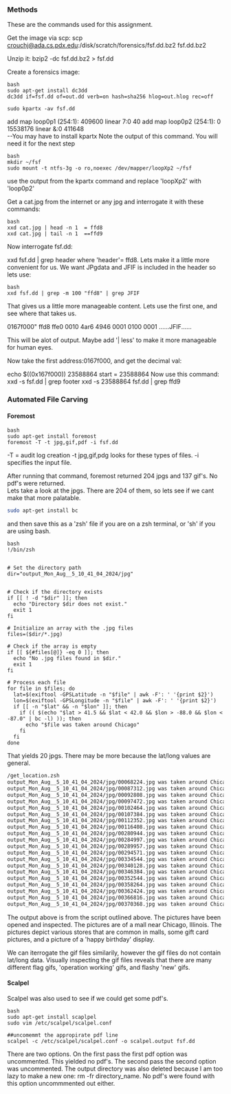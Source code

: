 ### Methods

These are the commands used for this assignment.

Get the image via scp: scp crouchj@ada.cs.pdx.edu:/disk/scratch/forensics/fsf.dd.bz2 fsf.dd.bz2

Unzip it: bzip2 -dc fsf.dd.bz2 > fsf.dd

Create a forensics image:
```
bash
sudo apt-get install dc3dd
dc3dd if=fsf.dd of=out.dd verb=on hash=sha256 hlog=out.hlog rec=off

sudo kpartx -av fsf.dd
```
add map loop0p1 (254:1): 409600 linear 7:0 40
add map loop0p2 (254:1): 0 15538176 linear &:0 411648  
--You may have to install kpartx 
Note the output of this command.  You will need it for the next step
```
bash
mkdir ~/fsf
sudo mount -t ntfs-3g -o ro,noexec /dev/mapper/loopXp2 ~/fsf
```

use the output from the kpartx command and replace 'loopXp2' with 'loop0p2'

Get a cat.jpg from the internet or any jpg and interrogate it with these commands:
```
bash
xxd cat.jpg | head -n 1  = ffd8
xxd cat.jpg | tail -n 1  ==ffd9
```
Now interrogate fsf.dd:

xxd fsf.dd | grep header 
where 'header'= ffd8. Lets make it a little more convenient for us.  We want JPgdata and JFIF is included in the header so lets use:
```
bash
xxd fsf.dd | grep -m 100 "ffd8" | grep JFIF
```
That gives us a little more manageable content. Lets use the first one, and see where that takes us.

0167f000" ffd8 ffe0 0010 4ar6 4946 0001 0100 0001 ......JFIF......

This will be alot of output.  Maybe add '| less' to make it more manageable for human eyes. 

Now take the first address:0167f000, and get the decimal val:  

echo $((0x167f000))  23588864
start = 23588864
Now use this command:
xxd -s <start in decimal> fsf.dd | grep footer
xxd -s 23588864 fsf.dd | grep ffd9

### Automated File Carving 

#### Foremost

```
bash
sudo apt-get install foremost
foremost -T -t jpg,gif,pdf -i fsf.dd
```
-T = audit log creation
-t jpg,gif,pdg looks for these types of files.
-i specifies the input file.

After running that command, foremost returned 204 jpgs and 137 gif's.  No pdf's were returned.  
Lets take a look at the jpgs.  There are 204 of them, so lets see if we cant make that more palatable.  

```bash
sudo apt-get install bc

```
and then save this as a 'zsh' file if you are on a zsh terminal, or 'sh' if you are using bash.
```
bash
!/bin/zsh 


# Set the directory path
dir="output_Mon_Aug__5_10_41_04_2024/jpg"


# Check if the directory exists
if [[ ! -d "$dir" ]]; then
  echo "Directory $dir does not exist."
  exit 1
fi

# Initialize an array with the .jpg files
files=($dir/*.jpg)

# Check if the array is empty
if [[ ${#files[@]} -eq 0 ]]; then
  echo "No .jpg files found in $dir."
  exit 1
fi

# Process each file
for file in $files; do
  lat=$(exiftool -GPSLatitude -n "$file" | awk -F': ' '{print $2}')
  lon=$(exiftool -GPSLongitude -n "$file" | awk -F': ' '{print $2}')
  if [[ -n "$lat" && -n "$lon" ]]; then
    if (( $(echo "$lat > 41.5 && $lat < 42.0 && $lon > -88.0 && $lon < -87.0" | bc -l) )); then
      echo "$file was taken around Chicago"
    fi
  fi
done
```

That yields 20 jpgs. There may be more because the lat/long values are general.  

```bash
/get_location.zsh
output_Mon_Aug__5_10_41_04_2024/jpg/00068224.jpg was taken around Chicago  (apple)
output_Mon_Aug__5_10_41_04_2024/jpg/00087312.jpg was taken around Chicago   (macys)
output_Mon_Aug__5_10_41_04_2024/jpg/00092808.jpg was taken around Chicago  (starbucks)
output_Mon_Aug__5_10_41_04_2024/jpg/00097472.jpg was taken around Chicago  (mall locagtion 1)
output_Mon_Aug__5_10_41_04_2024/jpg/00102464.jpg was taken around Chicago  (mall locagtion 1)
output_Mon_Aug__5_10_41_04_2024/jpg/00107384.jpg was taken around Chicago  (NOrdstroms)
output_Mon_Aug__5_10_41_04_2024/jpg/00112352.jpg was taken around Chicago  (the Gap)
output_Mon_Aug__5_10_41_04_2024/jpg/00116408.jpg was taken around Chicago  (gift cards at starbucks)
output_Mon_Aug__5_10_41_04_2024/jpg/00280944.jpg was taken around Chicago   (the gap)
output_Mon_Aug__5_10_41_04_2024/jpg/00284997.jpg was taken around Chicago (nordastroms)
output_Mon_Aug__5_10_41_04_2024/jpg/00289957.jpg was taken around Chicago (apple)
output_Mon_Aug__5_10_41_04_2024/jpg/00294571.jpg was taken around Chicago (starbucks)
output_Mon_Aug__5_10_41_04_2024/jpg/00334544.jpg was taken around Chicago (Neiman Marcus)
output_Mon_Aug__5_10_41_04_2024/jpg/00340128.jpg was taken around Chicago (barnes & Noble)
output_Mon_Aug__5_10_41_04_2024/jpg/00346384.jpg was taken around Chicago (abercrombie)
output_Mon_Aug__5_10_41_04_2024/jpg/00352544.jpg was taken around Chicago (outside mall location)
output_Mon_Aug__5_10_41_04_2024/jpg/00358264.jpg was taken around Chicago (giftcards)
output_Mon_Aug__5_10_41_04_2024/jpg/00362424.jpg was taken around Chicago  (gift cards)
output_Mon_Aug__5_10_41_04_2024/jpg/00366816.jpg was taken around Chicago  (apple gift cards)
output_Mon_Aug__5_10_41_04_2024/jpg/00370368.jpg was taken around Chicago  (happy birthday cards)
```


The output above is from the script outlined above. The pictures have been opened and inspected.  The pictures are of a mall near Chicago, Illinois.  The pictures depict various stores that are common in malls, some gift card pictures, and a picture of a 'happy birthday' display.



We can iterrogate the gif files similarily, however the gif files do not contain lat/long data.  Visually inspecting the gif files reveals that there are many different flag gifs, 'operation working' gifs, and flashy 'new' gifs.  

#### Scalpel
Scalpel was also used to see if we could get some pdf's.

```
bash 
sudo apt-get install scaplpel
sudo vim /etc/scalpel/scalpel.conf

##uncomemmt the appropirate pdf line
scalpel -c /etc/scalpel/scalpel.conf -o scalpel.output fsf.dd

```
There are two options. On the first pass the first pdf option was uncommented.  This yielded no pdf's.  The second pass the second option was uncommented. The output directory was also deleted because I am too lazy to make a new one: rm -fr directory_name.  No pdf's were found with this option uncommmented out either. 